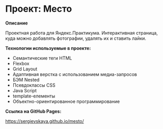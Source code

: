 # Проект: Место

**Описание**

Проектная работа для Яндекс.Практикума.
Интерактивная страница, куда можно добавлять фотографии, удалять их и ставить лайки.

**Технологии используемые в проекте:**
* Семантические теги HTML
* Flexbox
* Grid Layout
* Адаптивная верстка с использованием медиа-запросов
* БЭМ Nested
* Псевдоклассы CSS
* Java Script
* template-елементы
* Объектно-ориентированное программирование

**Ссылка на GitHub Pages:**

https://sergievskaya.github.io/mesto/